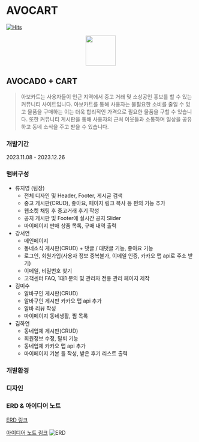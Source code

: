# AVOCART
[![Hits](https://hits.seeyoufarm.com/api/count/incr/badge.svg?url=https%3A%2F%2Fgithub.com%2FEzenTeamFive%2FAvocart&count_bg=%2379C83D&title_bg=%23555555&icon=&icon_color=%23E7E7E7&title=hits&edge_flat=false)](https://hits.seeyoufarm.com)

<p align="center"><img src="https://github.com/EzenTeamFive/Avocart/assets/126663021/c40ba3fa-c7b7-4c54-9632-ae1dd934d5a7" width="80"></p>

## AVOCADO + CART
> 아보카트는 사용자들이 인근 지역에서 중고 거래 및 소상공인 홍보를 할 수 있는 커뮤니티 사이트입니다. 아보카트를 통해 사용자는 불필요한 소비를 줄일 수 있고 물품을 구매하는 이는 더욱 합리적인 가격으로 필요한 물품을 구할 수 있습니다.
또한 커뮤니티 게시판을 통해 사용자의 근처 이웃들과 소통하며 일상을 공유하고 동네 소식을 주고 받을 수 있습니다.


### 개발기간
2023.11.08 - 2023.12.26

### 맴버구성

+ 류지영 (팀장)
  + 전체 디자인 및 Header, Footer, 게시글 검색
  + 중고 게시판(CRUD), 좋아요, 페이지 링크 복사 등 편의 기능 추가
  + 웹소켓 채팅 후 중고거래 후기 작성
  + 공지 게시판 및 Footer에 실시간 공지 Slider
  + 마이페이지 판매 상품 목록, 구매 내역 출력
+ 강서연
  + 메인페이지
  + 동네소식 게시판(CRUD) + 댓글 / 대댓글 기능, 좋아요 기능
  + 로그인, 회원가입(사용자 정보 중복불가, 이메일 인증, 카카오 맵 api로 주소 받기)
  + 이메일, 비밀번호 찾기
  + 고객센터 FAQ, 1대1 문의 및 관리자 전용 관리 페이지 제작
+ 김미수
  + 알바구인 게시판(CRUD)
  + 알바구인 게시판 카카오 맵 api 추가
  + 알바 리뷰 작성
  + 마이페이지 동네생활, 찜 목록
+ 김하연
  + 동네업체 게시판(CRUD)
  + 회원정보 수정, 탈퇴 기능
  + 동네업체 카카오 맵 api 추가
  + 마이페이지 기본 틀 작성, 받은 후기 리스트 출력
 
### 개발환경

### 디자인

### ERD & 아이디어 노트
  [ERD 링크](https://www.erdcloud.com/d/MhSpmN4b2vyNPsFH2)
  
  [아이디어 노트 링크](https://docs.google.com/spreadsheets/d/1ZOZwR0B_X8I1P6qzVrh81SMwq_vHxTIM0tgUCZA-j3E/edit#gid=0)
![ERD](https://github.com/EzenTeamFive/Avocart/assets/134473033/95030127-157d-44fb-be64-b8a249061dd4)

